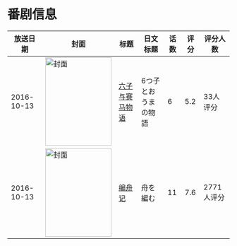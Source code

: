 # 番剧信息

|放送日期|封面|标题|日文标题|话数|评分|评分人数|
|---|---|---|---|---|---|---|
|2016-10-13|<img src="https://lain.bgm.tv/pic/cover/c/3c/22/195327_9859t.jpg" alt="封面" style="width:150px;height:200px;object-fit:cover;">|[六子与赛马物语](https://bangumi.tv/subject/195327)|6つ子とおうまの物語|6|5.2|33人评分|
|2016-10-13|<img src="https://lain.bgm.tv/pic/cover/c/71/ff/174142_HirNZ.jpg" alt="封面" style="width:150px;height:200px;object-fit:cover;">|[编舟记](https://bangumi.tv/subject/174142)|舟を編む|11|7.6|2771人评分|
